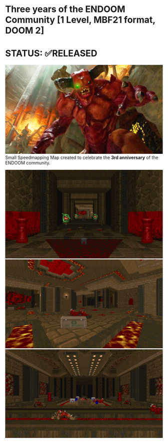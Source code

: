 # Three years of the ENDOOM Community [1 Level, MBF21 format, DOOM 2]
# STATUS: ✅RELEASED

![LOGO](./LOGO.jpg)
Small Speedmapping Map created to celebrate the **3rd anniversary** of the ENDOOM community.  

![SCREEN1](./woof0085.png)
![SCREEN2](./woof0086.png)
![SCREEN3](./woof0087.png)
